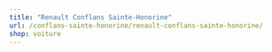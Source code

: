 ```yaml
---
title: "Renault Conflans Sainte-Honorine"
url: /conflans-sainte-honorine/renault-conflans-sainte-honorine/
shop: voiture
---
```

